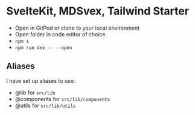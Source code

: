 # SvelteKit, MDSvex, Tailwind Starter

- Open in GitPod or clone to your local environment
- Open folder in code editor of choice.
- `npm i`
- `npm run dev -- --open`

## Aliases

I have set up aliases to use:

- @lib for `src/lib`
- @components for `src/lib/components`
- @utils for `src/lib/utils`
